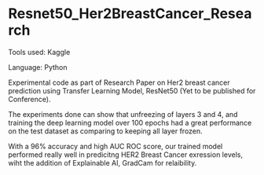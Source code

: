 # Resnet50_Her2BreastCancer_Research
 Tools used: Kaggle 
 
 Language: Python

Experimental code as part of Research Paper on Her2 breast cancer prediction using Transfer Learning Model, ResNet50 (Yet to be published for Conference).

The experiments done can show that unfreezing of layers 3 and 4, and training the deep learning model over 100 epochs had a great performance on the test dataset as comparing to keeping all layer frozen. 

With a 96% accuracy and high AUC ROC score, our trained model performed really well in predicitng HER2 Breast Cancer exression levels, wiht the addition of Explainable AI, GradCam for relaibility. 
